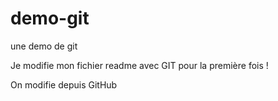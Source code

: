 # demo-git
une demo de git


Je modifie mon fichier readme avec GIT pour la première fois !

On modifie depuis GitHub
